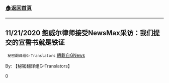 ###  [:house:返回首頁](https://github.com/ourhimalayas/txt)
---

## 11/21/2020 鲍威尔律师接受NewsMax采访：我们提交的宣誓书就是铁证
` 秘密翻译组G-Translators` [轉載自GNews](https://gnews.org/zh-hans/581431/)

By: 【秘密翻译组G-Translators】

0
